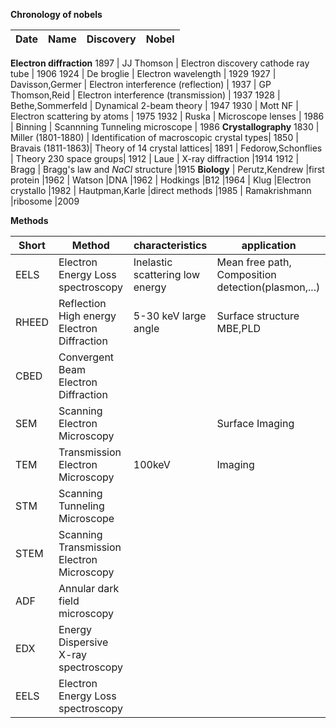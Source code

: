 
**Chronology of nobels**

Date |Name              |Discovery                             | Nobel
-----|----              |---------                             |-------
**Electron diffraction**
1897 | JJ Thomson       | Electron discovery cathode ray tube  | 1906
1924 | De broglie       | Electron wavelength                  | 1929
1927 | Davisson,Germer  | Electron interference (reflection)   | 1937
     | GP Thomson,Reid  | Electron interference (transmission) | 1937
1928 | Bethe,Sommerfeld | Dynamical 2-beam theory              | 1947
1930 | Mott NF          | Electron scattering by atoms         | 1975
1932 | Ruska            | Microscope lenses                    | 1986
     | Binning          | Scannning Tunneling microscope       | 1986
**Crystallography**
1830 | Miller (1801-1880) | Identification of macroscopic crystal types|
1850 | Bravais (1811-1863)| Theory of 14 crystal lattices|
1891 | Fedorow,Schonflies | Theory 230 space groups|
1912 | Laue               | X-ray diffraction                      |1914
1912 | Bragg              | Bragg's law and $NaCl$ structure       |1915
**Biology**
     | Perutz,Kendrew     |first protein                           |1962
     | Watson             |DNA                                     |1962
     | Hodkings           |B12                                     |1964
     | Klug               |Electron crystallo                      |1982
     | Hautpman,Karle     |direct methods                          |1985
     | Ramakrishmann      |ribosome                                |2009




 **Methods**

 Short | Method | characteristics | application
 ------|--------|-----------------|------------
 EELS  | Electron Energy Loss spectroscopy           | Inelastic scattering low energy   | Mean free path, Composition detection(plasmon,...)
 RHEED | Reflection High energy Electron Diffraction | 5-30 keV large angle              | Surface structure MBE,PLD
 CBED  | Convergent Beam Electron Diffraction | |
 SEM   | Scanning Electron Microscopy | | Surface Imaging
 TEM   | Transmission Electron Microscopy            | 100keV | Imaging
 STM   | Scanning Tunneling Microscope |
 STEM  | Scanning Transmission Electron Microscopy |
 ADF   | Annular dark field microscopy |
 EDX   | Energy Dispersive X-ray spectroscopy |
 EELS  | Electron Energy Loss spectroscopy |
